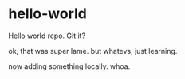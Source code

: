 # hello-world
Hello world repo. Git it?

ok, that was super lame. but whatevs, just learning.

now adding something locally. whoa.